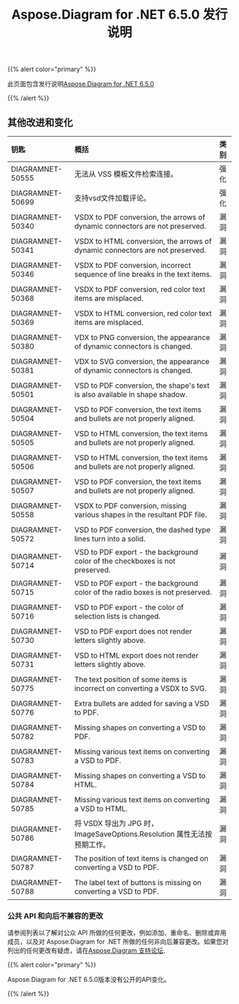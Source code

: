 ﻿---
title: Aspose.Diagram for .NET 6.5.0 发行说明
type: docs
weight: 70
url: /zh/net/aspose-diagram-for-net-6-5-0-release-notes/
---
{{% alert color="primary" %}} 

此页面包含发行说明[Aspose.Diagram for .NET 6.5.0](https://www.nuget.org/packages/Aspose.Diagram/6.5.0)

{{% /alert %}} 
## **其他改进和变化**

|**钥匙**|**概括**|**类别**|
|:- |:- |:- |
|DIAGRAMNET-50555|无法从 VSS 模板文件检索连接。|强化|
|DIAGRAMNET-50699|支持vsd文件加载评论。|强化|
|DIAGRAMNET-50340|VSDX to PDF conversion, the arrows of dynamic connectors are not preserved.|漏洞|
|DIAGRAMNET-50341|VSDX to HTML conversion, the arrows of dynamic connectors are not preserved.|漏洞|
|DIAGRAMNET-50346|VSDX to PDF conversion, incorrect sequence of line breaks in the text items.|漏洞|
|DIAGRAMNET-50368|VSDX to PDF conversion, red color text items are misplaced.|漏洞|
|DIAGRAMNET-50369|VSDX to HTML conversion, red color text items are misplaced.|漏洞|
|DIAGRAMNET-50380|VDX to PNG conversion, the appearance of dynamic connectors is changed.|漏洞|
|DIAGRAMNET-50381|VDX to SVG conversion, the appearance of dynamic connectors is changed.|漏洞|
|DIAGRAMNET-50501|VSD to PDF conversion, the shape's text is also available in shape shadow.|漏洞|
|DIAGRAMNET-50504|VSD to PDF conversion, the text items and bullets are not properly aligned.|漏洞|
|DIAGRAMNET-50505|VSD to HTML conversion, the text items and bullets are not properly aligned.|漏洞|
|DIAGRAMNET-50506|VSD to HTML conversion, the text items and bullets are not properly aligned.|漏洞|
|DIAGRAMNET-50507|VSD to PDF conversion, the text items and bullets are not properly aligned.|漏洞|
|DIAGRAMNET-50558|VSDX to PDF conversion, missing various shapes in the resultant PDF file.|漏洞|
|DIAGRAMNET-50572|VSD to PDF conversion, the dashed type lines turn into a solid.|漏洞|
|DIAGRAMNET-50714|VSD to PDF export - the background color of the checkboxes is not preserved.|漏洞|
|DIAGRAMNET-50715|VSD to PDF export - the background color of the radio boxes is not preserved.|漏洞|
|DIAGRAMNET-50716|VSD to PDF export - the color of selection lists is changed.|漏洞|
|DIAGRAMNET-50730|VSD to PDF export does not render letters slightly above.|漏洞|
|DIAGRAMNET-50731|VSD to HTML export does not render letters slightly above.|漏洞|
|DIAGRAMNET-50775|The text position of some items is incorrect on converting a VSDX to SVG.|漏洞|
|DIAGRAMNET-50776|Extra bullets are added for saving a VSD to PDF.|漏洞|
|DIAGRAMNET-50782|Missing shapes on converting a VSD to PDF.|漏洞|
|DIAGRAMNET-50783|Missing various text items on converting a VSD to PDF.|漏洞|
|DIAGRAMNET-50784|Missing shapes on converting a VSD to HTML.|漏洞|
|DIAGRAMNET-50785|Missing various text items on converting a VSD to HTML.|漏洞|
|DIAGRAMNET-50786|将 VSDX 导出为 JPG 时，ImageSaveOptions.Resolution 属性无法按预期工作。|漏洞|
|DIAGRAMNET-50787|The position of text items is changed on converting a VSD to PDF.|漏洞|
|DIAGRAMNET-50788|The label text of buttons is missing on converting a VSD to PDF.|漏洞|
### **公共 API 和向后不兼容的更改**
请参阅列表以了解对公众 API 所做的任何更改，例如添加、重命名、删除或弃用成员，以及对 Aspose.Diagram for .NET 所做的任何非向后兼容更改。如果您对列出的任何更改有疑虑，请在[Aspose.Diagram 支持论坛](https://forum.aspose.com/c/diagram/17).

{{% alert color="primary" %}} 

Aspose.Diagram for .NET 6.5.0版本没有公开的API变化。

{{% /alert %}}
